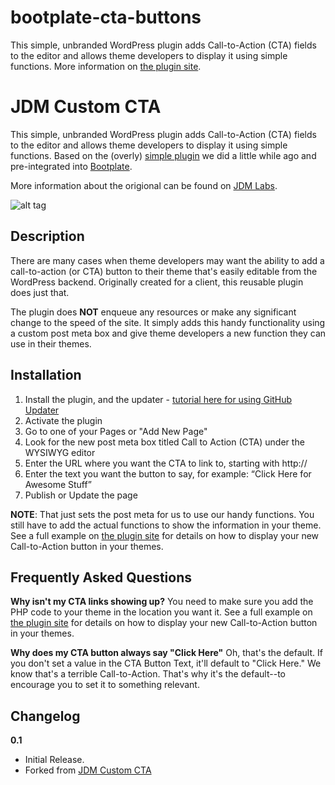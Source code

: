 # bootplate-cta-buttons
This simple, unbranded WordPress plugin adds Call-to-Action (CTA) fields to the editor and allows theme developers to display it using simple functions.  More information on [the plugin site](http://bootplate.jdmdigital.co/plugins/cta-buttons/).

# JDM Custom CTA
This simple, unbranded WordPress plugin adds Call-to-Action (CTA) fields to the editor and allows theme developers to display it using simple functions.  Based on the (overly) [simple plugin](https://github.com/jdmdigital/jdm-custom-cta "JDM Custom CTA") we did a little while ago and pre-integrated into [Bootplate](http://bootplate.jdmdigital.co). 

More information about the origional can be found on [JDM Labs](http://labs.jdmdigital.co/code/jdm-custom-cta/ "JDM Labs").

![alt tag](http://labs.jdmdigital.co/wp-content/uploads/sites/4/2016/02/cta-banner-big-770x400.png)

## Description
There are many cases when theme developers may want the ability to add a call-to-action (or CTA) button to their theme that's easily editable from the WordPress backend. Originally created for a client, this reusable plugin does just that.

The plugin does **NOT** enqueue any resources or make any significant change to the speed of the site. It simply adds this handy functionality using a custom post meta box and give theme developers a new function they can use in their themes.

## Installation
1. Install the plugin, and the updater - [tutorial here for using GitHub Updater](http://labs.jdmdigital.co/plugins/github-updates/)
2. Activate the plugin
3. Go to one of your Pages or "Add New Page"
4. Look for the new post meta box titled Call to Action (CTA) under the WYSIWYG editor
5. Enter the URL where you want the CTA to link to, starting with http://
6. Enter the text you want the button to say, for example: “Click Here for Awesome Stuff”
7. Publish or Update the page

**NOTE**: That just sets the post meta for us to use our handy functions.  You still have to add the actual functions to show the information in your theme.  See a full example on [the plugin site](http://bootplate.jdmdigital.co/plugins/cta-buttons/) for details on how to display your new Call-to-Action button in your themes.

## Frequently Asked Questions

**Why isn't my CTA links showing up?**
You need to make sure you add the PHP code to your theme in the location you want it.  See a full example on [the plugin site](http://labs.jdmdigital.co/code/jdm-custom-cta/ "JDM Labs") for details on how to display your new Call-to-Action button in your themes.

**Why does my CTA button always say "Click Here"**
Oh, that's the default.  If you don't set a value in the CTA Button Text, it'll default to "Click Here."  We know that's a terrible Call-to-Action.  That's why it's the default--to encourage you to set it to something relevant.

## Changelog

**0.1**
* Initial Release.
* Forked from [JDM Custom CTA](https://github.com/jdmdigital/jdm-custom-cta "JDM Custom CTA")


